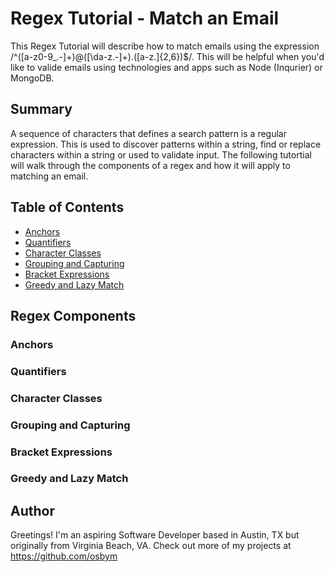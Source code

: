 # Regex Tutorial - Match an Email

This Regex Tutorial will describe how to match emails using the expression /^([a-z0-9_\.-]+)@([\da-z\.-]+)\.([a-z\.]{2,6})$/. This will be helpful when you'd like to valide emails using technologies and apps such as Node (Inqurier) or MongoDB.



## Summary

A sequence of characters that defines a search pattern is a regular expression. This is used to discover patterns within a string, find or replace characters within a string or used to validate input. The following tutortial will walk through the components of a regex and how it will apply to matching an email.

## Table of Contents

- [Anchors](#anchors)
- [Quantifiers](#quantifiers)
- [Character Classes](#character-classes)
- [Grouping and Capturing](#grouping-and-capturing)
- [Bracket Expressions](#bracket-expressions)
- [Greedy and Lazy Match](#greedy-and-lazy-match)


## Regex Components

### Anchors

### Quantifiers

### Character Classes

### Grouping and Capturing

### Bracket Expressions

### Greedy and Lazy Match


## Author

 Greetings! I'm an aspiring Software Developer based in Austin, TX but originally from Virginia Beach, VA. 
 Check out more of my projects at https://github.com/osbym